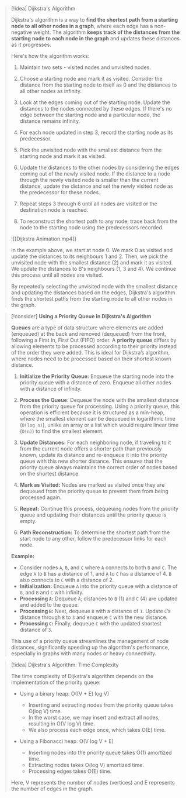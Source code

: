 

> [!idea] Dijkstra's Algorithm
>
> Dijkstra's algorithm is a way to **find the shortest path from a starting node to all other nodes in a graph**, where each edge has a non-negative weight. The algorithm **keeps track of the distances from the starting node to each node in the graph** and updates these distances as it progresses.
>
> Here's how the algorithm works:
> 1. Maintain two sets - visited nodes and unvisited nodes.
>
> 2. Choose a starting node and mark it as visited. Consider the distance from the starting node to itself as 0 and the distances to all other nodes as infinity.
>
> 3. Look at the edges coming out of the starting node. Update the distances to the nodes connected by these edges. If there's no edge between the starting node and a particular node, the distance remains infinity.
>
> 4. For each node updated in step 3, record the starting node as its predecessor.
>
> 5. Pick the unvisited node with the smallest distance from the starting node and mark it as visited.
>
> 6. Update the distances to the other nodes by considering the edges coming out of the newly visited node. If the distance to a node through the newly visited node is smaller than the current distance, update the distance and set the newly visited node as the predecessor for these nodes.
>
> 7. Repeat steps 3 through 6 until all nodes are visited or the destination node is reached.
>
> 8. To reconstruct the shortest path to any node, trace back from the node to the starting node using the predecessors recorded.
>
> ![[Dijkstra Animation.mp4]]
>
> In the example above, we start at node 0. We mark 0 as visited and update the distances to its neighbours 1 and 2. Then, we pick the unvisited node with the smallest distance (2) and mark it as visited. We update the distances to B's neighbours (1, 3 and 4). We continue this process until all nodes are visited.
>
> By repeatedly selecting the unvisited node with the smallest distance and updating the distances based on the edges, Dijkstra's algorithm finds the shortest paths from the starting node to all other nodes in the graph.



> [!consider] **Using a Priority Queue in Dijkstra's Algorithm**
>
> **Queues** are a type of data structure where elements are added (enqueued) at the back and removed (dequeued) from the front, following a First In, First Out (FIFO) order. A **priority queue** differs by allowing elements to be processed according to their priority instead of the order they were added. This is ideal for Dijkstra’s algorithm, where nodes need to be processed based on their shortest known distance.
>
> 1. **Initialize the Priority Queue:** Enqueue the starting node into the priority queue with a distance of zero. Enqueue all other nodes with a distance of infinity.
>
> 2. **Process the Queue:** Dequeue the node with the smallest distance from the priority queue for processing. Using a priority queue, this operation is efficient because it is structured as a min-heap, where the smallest element can be dequeued in logarithmic time (`O(log n)`), unlike an array or a list which would require linear time (`O(n)`) to find the smallest element.
>
> 3. **Update Distances:** For each neighboring node, if traveling to it from the current node offers a shorter path than previously known, update its distance and re-enqueue it into the priority queue with this new shorter distance. This ensures that the priority queue always maintains the correct order of nodes based on the shortest distance.
>
> 4. **Mark as Visited:** Nodes are marked as visited once they are dequeued from the priority queue to prevent them from being processed again.
>
> 5. **Repeat:** Continue this process, dequeuing nodes from the priority queue and updating their distances until the priority queue is empty.
>
> 6. **Path Reconstruction:** To determine the shortest path from the start node to any other, follow the predecessor links for each node.
>
> **Example:**
> - Consider nodes `A`, `B`, and `C` where `A` connects to both `B` and `C`. The edge `A` to `B` has a distance of 1, and `A` to `C` has a distance of 4. `B` also connects to `C` with a distance of 2.
> - **Initialization:** Enqueue `A` into the priority queue with a distance of `0`, and `B` and `C` with infinity.
> - **Processing `A`:** Dequeue `A`; distances to `B` (1) and `C` (4) are updated and added to the queue.
> - **Processing `B`:** Next, dequeue `B` with a distance of `1`. Update `C`’s distance through `B` to `3` and enqueue `C` with the new distance.
> - **Processing `C`:** Finally, dequeue `C` with the updated shortest distance of `3`.
>
> This use of a priority queue streamlines the management of node distances, significantly speeding up the algorithm's performance, especially in graphs with many nodes or heavy connectivity.


> [!idea] Dijkstra's Algorithm: Time Complexity
>
> The time complexity of Dijkstra's algorithm depends on the implementation of the priority queue:
>
> - Using a binary heap: O((V + E) log V)
>   - Inserting and extracting nodes from the priority queue takes O(log V) time.
>   - In the worst case, we may insert and extract all nodes, resulting in O(V log V) time.
>   - We also process each edge once, which takes O(E) time.
>
> - Using a Fibonacci heap: O(V log V + E)
>   - Inserting nodes into the priority queue takes O(1) amortized time.
>   - Extracting nodes takes O(log V) amortized time.
>   - Processing edges takes O(E) time.
>
> Here, V represents the number of nodes (vertices) and E represents the number of edges in the graph.






